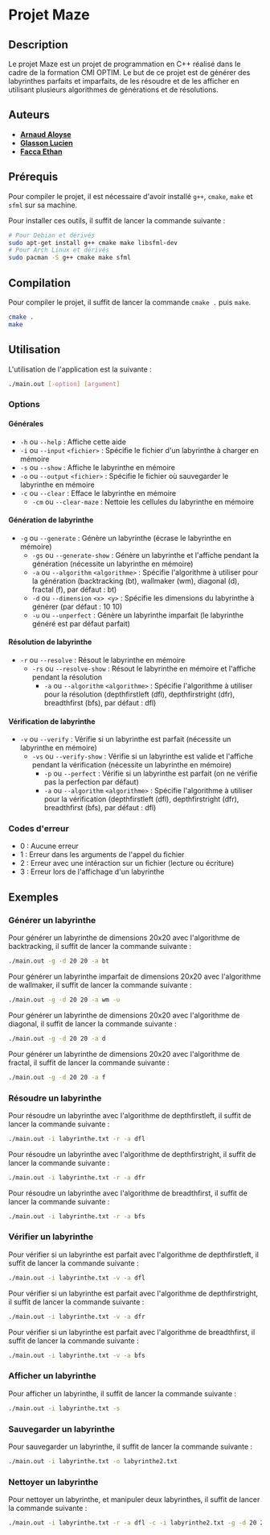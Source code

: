 # Projet Maze

## Description

Le projet Maze est un projet de programmation en C++ réalisé dans le cadre de la formation CMI OPTIM.
Le but de ce projet est de générer des labyrinthes parfaits et imparfaits, de les résoudre et de les afficher en utilisant plusieurs algorithmes de générations et de résolutions.

## Auteurs

- [**Arnaud Aloyse**](https://github.com/aloyse33)
- [**Glasson Lucien**](https://github.com/lulu-froid)
- [**Facca Ethan**](https://github.com/untypequicode)

## Prérequis

Pour compiler le projet, il est nécessaire d'avoir installé `g++`, `cmake`, `make` et `sfml` sur sa machine.

Pour installer ces outils, il suffit de lancer la commande suivante :
```bash
# Pour Debian et dérivés
sudo apt-get install g++ cmake make libsfml-dev
# Pour Arch Linux et dérivés
sudo pacman -S g++ cmake make sfml
```

## Compilation

Pour compiler le projet, il suffit de lancer la commande `cmake .` puis `make`.

```bash
cmake .
make
```

## Utilisation

L'utilisation de l'application est la suivante :

```bash
./main.out [-option] [argument]
```

### Options

#### Générales

* `-h` ou `--help` : Affiche cette aide
* `-i` ou `--input` `<fichier>` : Spécifie le fichier d'un labyrinthe à charger en mémoire
* `-s` ou `--show` : Affiche le labyrinthe en mémoire
* `-o` ou `--output` `<fichier>` : Spécifie le fichier où sauvegarder le labyrinthe en mémoire
* `-c` ou `--clear` : Efface le labyrinthe en mémoire
  + `-cm` ou `--clear-maze` : Nettoie les cellules du labyrinthe en mémoire

#### Génération de labyrinthe

* `-g` ou `--generate` : Génère un labyrinthe (écrase le labyrinthe en mémoire)
  + `-gs` ou `--generate-show` : Génère un labyrinthe et l'affiche pendant la génération (nécessite un labyrinthe en mémoire)
  + `-a` ou `--algorithm` `<algorithme>` : Spécifie l'algorithme à utiliser pour la génération (backtracking (bt), wallmaker (wm), diagonal (d), fractal (f), par défaut : bt)
  + `-d` ou `--dimension` `<x> <y>` : Spécifie les dimensions du labyrinthe à générer (par défaut : 10 10)
  + `-u` ou `--unperfect` : Génère un labyrinthe imparfait (le labyrinthe généré est par défaut parfait)

#### Résolution de labyrinthe

* `-r` ou `--resolve` : Résout le labyrinthe en mémoire
  + `-rs` ou `--resolve-show` : Résout le labyrinthe en mémoire et l'affiche pendant la résolution
	+ `-a` ou `--algorithm` `<algorithme>` : Spécifie l'algorithme à utiliser pour la résolution (depthfirstleft (dfl), depthfirstright (dfr), breadthfirst (bfs), par défaut : dfl)

#### Vérification de labyrinthe

* `-v` ou `--verify` : Vérifie si un labyrinthe est parfait (nécessite un labyrinthe en mémoire)
  + `-vs` ou `--verify-show` : Vérifie si un labyrinthe est valide et l'affiche pendant la vérification (nécessite un labyrinthe en mémoire)
    + `-p` ou `--perfect` : Vérifie si un labyrinthe est parfait (on ne vérifie pas la perfection par défaut)
    + `-a` ou `--algorithm` `<algorithme>` : Spécifie l'algorithme à utiliser pour la vérification (depthfirstleft (dfl), depthfirstright (dfr), breadthfirst (bfs), par défaut : dfl)

### Codes d'erreur

- 0 : Aucune erreur
- 1 : Erreur dans les arguments de l'appel du fichier
- 2 : Erreur avec une intéraction sur un fichier (lecture ou écriture)
- 3 : Erreur lors de l'affichage d'un labyrinthe

## Exemples

### Générer un labyrinthe

Pour générer un labyrinthe de dimensions 20x20 avec l'algorithme de backtracking, il suffit de lancer la commande suivante :
```bash
./main.out -g -d 20 20 -a bt
```

Pour générer un labyrinthe imparfait de dimensions 20x20 avec l'algorithme de wallmaker, il suffit de lancer la commande suivante :
```bash
./main.out -g -d 20 20 -a wm -u
```

Pour générer un labyrinthe de dimensions 20x20 avec l'algorithme de diagonal, il suffit de lancer la commande suivante :
```bash
./main.out -g -d 20 20 -a d
```

Pour générer un labyrinthe de dimensions 20x20 avec l'algorithme de fractal, il suffit de lancer la commande suivante :
```bash
./main.out -g -d 20 20 -a f
```

### Résoudre un labyrinthe

Pour résoudre un labyrinthe avec l'algorithme de depthfirstleft, il suffit de lancer la commande suivante :
```bash
./main.out -i labyrinthe.txt -r -a dfl
```

Pour résoudre un labyrinthe avec l'algorithme de depthfirstright, il suffit de lancer la commande suivante :
```bash
./main.out -i labyrinthe.txt -r -a dfr
```

Pour résoudre un labyrinthe avec l'algorithme de breadthfirst, il suffit de lancer la commande suivante :
```bash
./main.out -i labyrinthe.txt -r -a bfs
```

### Vérifier un labyrinthe

Pour vérifier si un labyrinthe est parfait avec l'algorithme de depthfirstleft, il suffit de lancer la commande suivante :
```bash
./main.out -i labyrinthe.txt -v -a dfl
```

Pour vérifier si un labyrinthe est parfait avec l'algorithme de depthfirstright, il suffit de lancer la commande suivante :
```bash
./main.out -i labyrinthe.txt -v -a dfr
```

Pour vérifier si un labyrinthe est parfait avec l'algorithme de breadthfirst, il suffit de lancer la commande suivante :
```bash
./main.out -i labyrinthe.txt -v -a bfs
```

### Afficher un labyrinthe

Pour afficher un labyrinthe, il suffit de lancer la commande suivante :
```bash
./main.out -i labyrinthe.txt -s
```

### Sauvegarder un labyrinthe

Pour sauvegarder un labyrinthe, il suffit de lancer la commande suivante :
```bash
./main.out -i labyrinthe.txt -o labyrinthe2.txt
```

### Nettoyer un labyrinthe

Pour nettoyer un labyrinthe, et manipuler deux labyrinthes, il suffit de lancer la commande suivante :
```bash
./main.out -i labyrinthe.txt -r -a dfl -c -i labyrinthe2.txt -g -d 20 20 -a bt
```